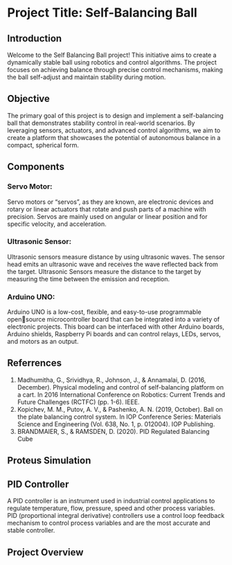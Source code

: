 
# Project Title: Self-Balancing Ball



## Introduction
Welcome to the Self Balancing Ball project! This initiative aims to create a dynamically stable ball using robotics and control algorithms. The project focuses on achieving balance through precise control mechanisms, making the ball self-adjust and maintain stability during motion.

## Objective
The primary goal of this project is to design and implement a self-balancing ball that demonstrates stability control in real-world scenarios. By leveraging sensors, actuators, and advanced control algorithms, we aim to create a platform that showcases the potential of autonomous balance in a compact, spherical form.


## Components
### Servo Motor:
Servo motors or “servos”, as they are known, are electronic devices and rotary or linear actuators that rotate and push parts of a machine with precision. Servos are mainly used on angular or linear position and for specific velocity, and acceleration.

### Ultrasonic Sensor:
Ultrasonic sensors measure distance by using ultrasonic waves. The sensor head emits an ultrasonic wave and receives the wave reflected back from the target. Ultrasonic Sensors measure the distance to the target by measuring the time between the emission and reception.


### Arduino UNO:
Arduino UNO is a low-cost, flexible, and  easy-to-use programmable opensource microcontroller board that can be integrated into a variety of electronic projects. This board can be interfaced with other Arduino 
boards, Arduino shields, Raspberry Pi boards and can control relays, LEDs, servos, and motors as an output.


## Referrences
1. Madhumitha, G., Srividhya, R., Johnson, J., & Annamalai, D. (2016, December). Physical 
modeling and control of self-balancing platform on a cart. In 2016 International Conference 
on Robotics: Current Trends and Future Challenges (RCTFC) (pp. 1-6). IEEE.
2. Kopichev, M. M., Putov, A. V., & Pashenko, A. N. (2019, October). Ball on the plate balancing 
control system. In IOP Conference Series: Materials Science and Engineering (Vol. 638, No. 
1, p. 012004). IOP Publishing.
3. BRANDMAIER, S., & RAMSDEN, D. (2020). PID Regulated Balancing Cube

## Proteus Simulation

## PID Controller
A PID controller is an instrument used in industrial control applications to regulate temperature, flow, pressure, speed and other process variables. PID (proportional integral derivative) controllers use a control loop feedback mechanism to control process variables and are the most accurate and stable controller.
## Project Overview
